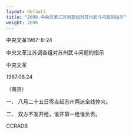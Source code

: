 ```yaml
---
layout: default
title: "2698.中央文革江苏调查组对苏州武斗问题的指示"
weight: 2698
---
```


中央文革1967-8-24

中央文革江苏调查组对苏州武斗问题的指示

中央文革

1967.08.24

（南京）

一、 八月二十五日零点起苏州两派全线停火。

二、 双方不准开枪，谁开第一枪谁负责。

CCRADB

